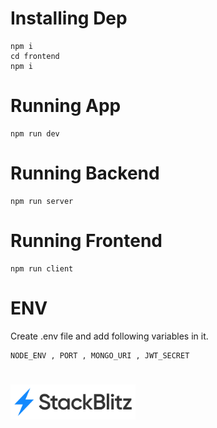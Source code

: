 # Installing Dep
    npm i
    cd frontend
    npm i

# Running App
    npm run dev
    
# Running Backend
    npm run server

# Running Frontend 
    npm run client

# ENV

Create .env file and add following variables in it.
    
    NODE_ENV , PORT , MONGO_URI , JWT_SECRET
#
<!-- [![An old rock in the desert](/assets/stackbitz.svg "Open in Stackbitz")](https://stackblitz.com/github/Anurag30112003/Express) -->
<a href="https://stackblitz.com/github/Anurag30112003/Express">
<img src="/assets/stackbitz.svg" alt="Open in Stackbitz" width="200"/>
</a>

